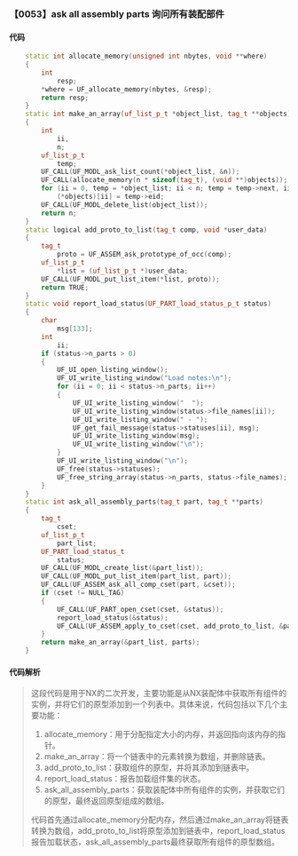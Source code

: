 ### 【0053】ask all assembly parts 询问所有装配部件

#### 代码

```cpp
    static int allocate_memory(unsigned int nbytes, void **where)  
    {  
        int  
            resp;  
        *where = UF_allocate_memory(nbytes, &resp);  
        return resp;  
    }  
    static int make_an_array(uf_list_p_t *object_list, tag_t **objects)  
    {  
        int  
            ii,  
            n;  
        uf_list_p_t  
            temp;  
        UF_CALL(UF_MODL_ask_list_count(*object_list, &n));  
        UF_CALL(allocate_memory(n * sizeof(tag_t), (void **)objects));  
        for (ii = 0, temp = *object_list; ii < n; temp = temp->next, ii++)  
            (*objects)[ii] = temp->eid;  
        UF_CALL(UF_MODL_delete_list(object_list));  
        return n;  
    }  
    static logical add_proto_to_list(tag_t comp, void *user_data)  
    {  
        tag_t  
            proto = UF_ASSEM_ask_prototype_of_occ(comp);  
        uf_list_p_t  
            *list = (uf_list_p_t *)user_data;  
        UF_CALL(UF_MODL_put_list_item(*list, proto));  
        return TRUE;  
    }  
    static void report_load_status(UF_PART_load_status_p_t status)  
    {  
        char  
            msg[133];  
        int  
            ii;  
        if (status->n_parts > 0)  
        {  
            UF_UI_open_listing_window();  
            UF_UI_write_listing_window("Load notes:\n");  
            for (ii = 0; ii < status->n_parts; ii++)  
            {  
                UF_UI_write_listing_window("  ");  
                UF_UI_write_listing_window(status->file_names[ii]);  
                UF_UI_write_listing_window(" - ");  
                UF_get_fail_message(status->statuses[ii], msg);  
                UF_UI_write_listing_window(msg);  
                UF_UI_write_listing_window("\n");  
            }  
            UF_UI_write_listing_window("\n");  
            UF_free(status->statuses);  
            UF_free_string_array(status->n_parts, status->file_names);  
        }  
    }  
    static int ask_all_assembly_parts(tag_t part, tag_t **parts)  
    {  
        tag_t  
            cset;  
        uf_list_p_t  
            part_list;  
        UF_PART_load_status_t  
            status;  
        UF_CALL(UF_MODL_create_list(&part_list));  
        UF_CALL(UF_MODL_put_list_item(part_list, part));  
        UF_CALL(UF_ASSEM_ask_all_comp_cset(part, &cset));  
        if (cset != NULL_TAG)  
        {  
            UF_CALL(UF_PART_open_cset(cset, &status));  
            report_load_status(&status);  
            UF_CALL(UF_ASSEM_apply_to_cset(cset, add_proto_to_list, &part_list));  
        }  
        return make_an_array(&part_list, parts);  
    }

```

#### 代码解析

> 这段代码是用于NX的二次开发，主要功能是从NX装配体中获取所有组件的实例，并将它们的原型添加到一个列表中。具体来说，代码包括以下几个主要功能：
>
> 1. allocate_memory：用于分配指定大小的内存，并返回指向该内存的指针。
> 2. make_an_array：将一个链表中的元素转换为数组，并删除链表。
> 3. add_proto_to_list：获取组件的原型，并将其添加到链表中。
> 4. report_load_status：报告加载组件集的状态。
> 5. ask_all_assembly_parts：获取装配体中所有组件的实例，并获取它们的原型，最终返回原型组成的数组。
>
> 代码首先通过allocate_memory分配内存，然后通过make_an_array将链表转换为数组，add_proto_to_list将原型添加到链表中，report_load_status报告加载状态，ask_all_assembly_parts最终获取所有组件的原型数组。
>
